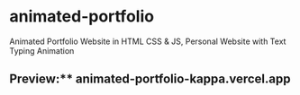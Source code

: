 # animated-portfolio
Animated Portfolio Website in HTML CSS &amp; JS, Personal Website with Text Typing Animation
## Preview:** animated-portfolio-kappa.vercel.app

